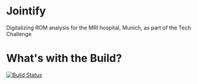 # Jointify
Digitalizing ROM analysis for the MRI hospital, Munich, as part of the Tech Challenge

# What's with the Build?
[![Build Status](https://travis-ci.com/lgerhardt45/Jointify.svg?branch=master)](https://travis-ci.com/lgerhardt45/Jointify)